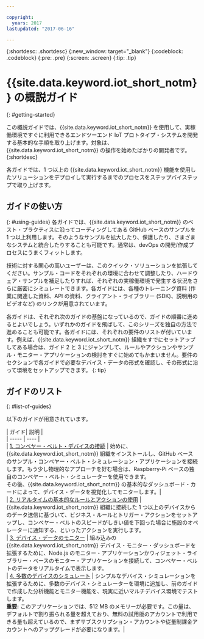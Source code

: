 ```yaml
---

copyright:
  years: 2017
lastupdated: "2017-06-16"

---
```


{:shortdesc: .shortdesc}
{:new_window: target="_blank"}
{:codeblock: .codeblock}
{:pre: .pre}
{:screen: .screen}
{:tip: .tip}


# {{site.data.keyword.iot_short_notm}} の概説ガイド
{: #getting-started}

この概説ガイドでは、{{site.data.keyword.iot_short_notm}} を使用して、実稼働環境ですぐに利用できるエンドツーエンド IoT プロトタイプ・システムを開発する基本的な手順を取り上げます。対象は、{{site.data.keyword.iot_short_notm}} の操作を始めたばかりの開発者です。
{:shortdesc}

各ガイドでは、1 つ以上の {{site.data.keyword.iot_short_notm}} 機能を使用したソリューションをデプロイして実行するまでのプロセスをステップバイステップで取り上げます。

## ガイドの使い方  
{: #using-guides}
各ガイドでは、{{site.data.keyword.iot_short_notm}} のベスト・プラクティスに沿ってコーディングしてある GitHub ベースのサンプルを 1 つ以上利用します。そのようなサンプルを拡大したり、保護したり、さまざまなシステムと統合したりすることも可能です。通常は、devOps の開発/作成プロセスにうまくフィットします。

技術に対する関心の高いユーザーは、このクイック・ソリューションを拡張してください。サンプル・コードをそれぞれの環境に合わせて調整したり、ハードウェア・サンプルを補足したりすれば、それぞれの実稼働環境で発生する状況をさらに厳密にシミュレートできます。各ガイドには、各種のトレーニング資料 (作業に関連した資料、API の資料、クライアント・ライブラリー (SDK)、説明用のビデオなど) のリンクが用意されています。

各ガイドは、それぞれ次のガイドの基盤になっているので、ガイドの順番に進めるとよいでしょう。いずれかのガイドを飛ばして、このシリーズを独自の方法で進めることも可能です。各ガイドには、それぞれの要件のリストが付いています。例えば、{{site.data.keyword.iot_short_notm}} 組織をすでにセットアップしてある場合は、ガイド 2 と 3 にジャンプして、ルールやアクションやサンプル・モニター・アプリケーションの検討をすぐに始めてもかまいません。要件のセクションで各ガイドで必要なデバイス・データの形式を確認し、その形式に沿って環境をセットアップできます。
{: tip}

## ガイドのリスト
{: #list-of-guides}  

以下のガイドが用意されています。

| ガイド| 説明
|    
| ----- | ---- |   
| [1. コンベヤー・ベルト・デバイスの接続](getting-started-iot-conveyor.html) | 始めに、{{site.data.keyword.iot_short_notm}} 組織をインストールし、GitHub ベースのサンプル・コンベヤー・ベルト・シミュレーション・アプリケーションを接続します。もう少し物理的なアプローチを好む場合は、Raspberry-Pi ベースの独自のコンベヤー・ベルト・シミュレーターを使用できます。</br> その後、{{site.data.keyword.iot_short_notm}} の基本的なダッシュボード・カードによって、デバイス・データを視覚化してモニターします。|   
| [2. リアルタイムの基本的なルールとアクションの使用](getting-started-iot-rules.html) | {{site.data.keyword.iot_short_notm}} 組織に接続した 1 つ以上のデバイスからのデータ送信に基づいて、ビジネス・ルールとトリガー・アクションをセットアップし、コンベヤー・ベルトのスピードがしきい値を下回った場合に施設のオペレーターに通知する、といったアクションを実行します。  
| [3. デバイス・データのモニター](getting-started-iot-monitoring.html) | 組み込みの {{site.data.keyword.iot_short_notm}} デバイス・モニター・ダッシュボードを拡張するために、Node.js のモニター・アプリケーションかウィジェット・ライブラリー・ベースのモニター・アプリケーションを接続して、コンベヤー・ベルトのデータをリアルタイムで表示します。  
| [4. 多数のデバイスのシミュレート](getting-started-iot-large-scale-simulation.html) | シンプルなデバイス・シミュレーションを拡張するために、多数のデバイス・シミュレーターを環境に追加し、前のガイドで作成した分析機能とモニター機能を、現実に近いマルチデバイス環境でテストします。</br>**重要:** このアプリケーションでは、512 MB のメモリーが必要です。この量は、デフォルトで割り振られる量を超えており、無料の試用版のアカウントで利用できる量も超えているので、まずサブスクリプション・アカウントや従量制課金アカウントへのアップグレードが必要になります。|   
